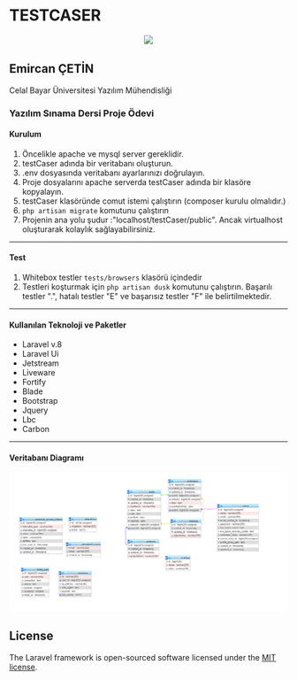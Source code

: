 <h1>TESTCASER</h1>
<p align="center"><a href="https://laravel.com" target="_blank"><img src="https://raw.githubusercontent.com/laravel/art/master/logo-lockup/5%20SVG/2%20CMYK/1%20Full%20Color/laravel-logolockup-cmyk-red.svg" width="400"></a></p>

<h2>Emircan ÇETİN</h2>
<p>Celal Bayar Üniversitesi Yazılım Mühendisliği</p>
<h3>Yazılım Sınama Dersi Proje Ödevi</h3>

<h4>Kurulum</h4>
<ol>
<li>Öncelikle apache ve mysql server gereklidir.</li>
<li>testCaser adında bir veritabanı oluşturun.</li>
<li>.env dosyasında veritabanı ayarlarınızı doğrulayın.</li>
<li>Proje dosyalarını apache serverda testCaser adında bir klasöre kopyalayın.</li>
<li>testCaser klasöründe comut istemi çalıştırın (composer kurulu olmalıdır.)</li>
<li><code>php artisan migrate</code> komutunu çalıştırın</li>
<li>Projenin ana yolu şudur :"localhost/testCaser/public". Ancak virtualhost oluşturarak kolaylık sağlayabilirsiniz.</li>
</ol>
<hr>

<h4>Test</h4>
<ol>
<li>Whitebox testler <code>tests/browsers</code> klasörü içindedir</li>
<li>Testleri koşturmak için <code>php artisan dusk</code> komutunu çalıştırın. Başarılı testler ".", hatalı testler "E" ve başarısız testler "F" ile belirtilmektedir.</li>
</ol>
<hr>

<h4>Kullanılan Teknoloji ve Paketler</h4>
<ul>
<li>Laravel v.8</li>
<li>Laravel Ui</li>
<li>Jetstream</li>
<li>Liveware</li>
<li>Fortify</li>
<li>Blade</li>
<li>Bootstrap</li>
<li>Jquery</li>
<li>Lbc</li>
<li>Carbon</li>
</ul>
<hr>
<h4>Veritabanı Diagramı</h4>
<img src="databaseDiagram.png">

## License

The Laravel framework is open-sourced software licensed under the [MIT license](https://opensource.org/licenses/MIT).
